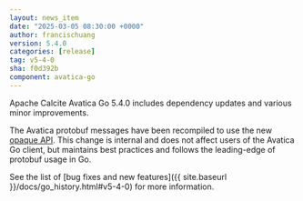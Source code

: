 ```yaml
---
layout: news_item
date: "2025-03-05 08:30:00 +0000"
author: francischuang
version: 5.4.0
categories: [release]
tag: v5-4-0
sha: f0d392b
component: avatica-go
---
```

<!--
{% comment %}
Licensed to the Apache Software Foundation (ASF) under one or more
contributor license agreements.  See the NOTICE file distributed with
this work for additional information regarding copyright ownership.
The ASF licenses this file to you under the Apache License, Version 2.0
(the "License"); you may not use this file except in compliance with
the License.  You may obtain a copy of the License at

http://www.apache.org/licenses/LICENSE-2.0

Unless required by applicable law or agreed to in writing, software
distributed under the License is distributed on an "AS IS" BASIS,
WITHOUT WARRANTIES OR CONDITIONS OF ANY KIND, either express or implied.
See the License for the specific language governing permissions and
limitations under the License.
{% endcomment %}
-->

Apache Calcite Avatica Go 5.4.0 includes dependency updates and various minor improvements.

The Avatica protobuf messages have been recompiled to use the new [opaque API](https://go.dev/blog/protobuf-opaque). This
change is internal and does not affect users of the Avatica Go client, but maintains best practices and follows the
leading-edge of protobuf usage in Go.

See the list of [bug fixes and new features]({{ site.baseurl }}/docs/go_history.html#v5-4-0)
for more information.